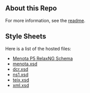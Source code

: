 ## About this Repo
For more information, see the [readme](readme.md).

## Style Sheets

Here is a list of the hosted files:

- [Menota P5 RelaxNG Schema](https://raw.githubusercontent.com/BalduinLandolt/menota-xsd-schema/master/menotaP5.rng)
- [menota.xsd](https://raw.githubusercontent.com/BalduinLandolt/menota-xsd-schema/master/menota.xsd)
- [dcr.xsd](https://raw.githubusercontent.com/BalduinLandolt/menota-xsd-schema/master/dcr.xsd)
- [ns1.xsd](https://raw.githubusercontent.com/BalduinLandolt/menota-xsd-schema/master/ns1.xsd)
- [teix.xsd](https://raw.githubusercontent.com/BalduinLandolt/menota-xsd-schema/master/teix.xsd)
- [xml.xsd](https://raw.githubusercontent.com/BalduinLandolt/menota-xsd-schema/master/xml.xsd)

